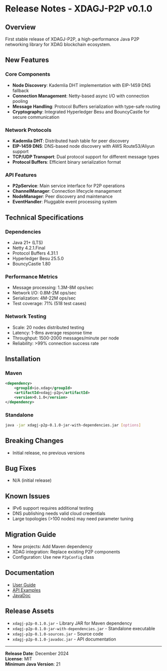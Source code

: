# Release Notes - XDAGJ-P2P v0.1.0

## Overview

First stable release of XDAGJ-P2P, a high-performance Java P2P networking library for XDAG blockchain ecosystem.

## New Features

### Core Components
- **Node Discovery**: Kademlia DHT implementation with EIP-1459 DNS fallback
- **Connection Management**: Netty-based async I/O with connection pooling
- **Message Handling**: Protocol Buffers serialization with type-safe routing
- **Cryptography**: Integrated Hyperledger Besu and BouncyCastle for secure communication

### Network Protocols
- **Kademlia DHT**: Distributed hash table for peer discovery
- **EIP-1459 DNS**: DNS-based node discovery with AWS Route53/Aliyun support
- **TCP/UDP Transport**: Dual protocol support for different message types
- **Protocol Buffers**: Efficient binary serialization format

### API Features
- **P2pService**: Main service interface for P2P operations
- **ChannelManager**: Connection lifecycle management
- **NodeManager**: Peer discovery and maintenance
- **EventHandler**: Pluggable event processing system

## Technical Specifications

### Dependencies
- Java 21+ (LTS)
- Netty 4.2.1.Final
- Protocol Buffers 4.31.1
- Hyperledger Besu 25.5.0
- BouncyCastle 1.80

### Performance Metrics
- Message processing: 1.3M-8M ops/sec
- Network I/O: 0.8M-2M ops/sec
- Serialization: 4M-22M ops/sec
- Test coverage: 71% (518 test cases)

### Network Testing
- Scale: 20 nodes distributed testing
- Latency: 1-8ms average response time
- Throughput: 1500-2000 messages/minute per node
- Reliability: >99% connection success rate

## Installation

### Maven
```xml
<dependency>
    <groupId>io.xdag</groupId>
    <artifactId>xdagj-p2p</artifactId>
    <version>0.1.0</version>
</dependency>
```

### Standalone
```bash
java -jar xdagj-p2p-0.1.0-jar-with-dependencies.jar [options]
```

## Breaking Changes
- Initial release, no previous versions

## Bug Fixes
- N/A (initial release)

## Known Issues
- IPv6 support requires additional testing
- DNS publishing needs valid cloud credentials
- Large topologies (>100 nodes) may need parameter tuning

## Migration Guide
- New projects: Add Maven dependency
- XDAG integration: Replace existing P2P components
- Configuration: Use new `P2pConfig` class

## Documentation
- [User Guide](docs/USER_GUIDE.md)
- [API Examples](docs/EXAMPLES.md)
- [JavaDoc](https://javadoc.io/doc/io.xdag/xdagj-p2p)

## Release Assets
- `xdagj-p2p-0.1.0.jar` - Library JAR for Maven dependency
- `xdagj-p2p-0.1.0-jar-with-dependencies.jar` - Standalone executable
- `xdagj-p2p-0.1.0-sources.jar` - Source code
- `xdagj-p2p-0.1.0-javadoc.jar` - API documentation

---
**Release Date**: December 2024  
**License**: MIT  
**Minimum Java Version**: 21 